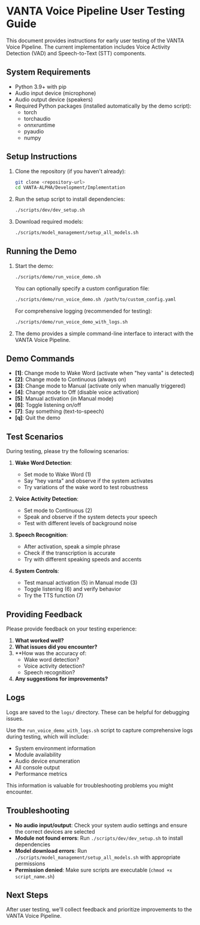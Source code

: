# VANTA Voice Pipeline User Testing Guide

This document provides instructions for early user testing of the VANTA Voice Pipeline. The current implementation includes Voice Activity Detection (VAD) and Speech-to-Text (STT) components.

## System Requirements

- Python 3.9+ with pip
- Audio input device (microphone)
- Audio output device (speakers)
- Required Python packages (installed automatically by the demo script):
  - torch
  - torchaudio
  - onnxruntime
  - pyaudio
  - numpy

## Setup Instructions

1. Clone the repository (if you haven't already):
   ```bash
   git clone <repository-url>
   cd VANTA-ALPHA/Development/Implementation
   ```

2. Run the setup script to install dependencies:
   ```bash
   ./scripts/dev/dev_setup.sh
   ```

3. Download required models:
   ```bash
   ./scripts/model_management/setup_all_models.sh
   ```

## Running the Demo

1. Start the demo:
   ```bash
   ./scripts/demo/run_voice_demo.sh
   ```

   You can optionally specify a custom configuration file:
   ```bash
   ./scripts/demo/run_voice_demo.sh /path/to/custom_config.yaml
   ```

   For comprehensive logging (recommended for testing):
   ```bash
   ./scripts/demo/run_voice_demo_with_logs.sh
   ```

2. The demo provides a simple command-line interface to interact with the VANTA Voice Pipeline.

## Demo Commands

- **[1]**: Change mode to Wake Word (activate when "hey vanta" is detected)
- **[2]**: Change mode to Continuous (always on)
- **[3]**: Change mode to Manual (activate only when manually triggered)
- **[4]**: Change mode to Off (disable voice activation)
- **[5]**: Manual activation (in Manual mode)
- **[6]**: Toggle listening on/off
- **[7]**: Say something (text-to-speech)
- **[q]**: Quit the demo

## Test Scenarios

During testing, please try the following scenarios:

1. **Wake Word Detection**:
   - Set mode to Wake Word (1)
   - Say "hey vanta" and observe if the system activates
   - Try variations of the wake word to test robustness

2. **Voice Activity Detection**:
   - Set mode to Continuous (2)
   - Speak and observe if the system detects your speech
   - Test with different levels of background noise

3. **Speech Recognition**:
   - After activation, speak a simple phrase
   - Check if the transcription is accurate
   - Try with different speaking speeds and accents

4. **System Controls**:
   - Test manual activation (5) in Manual mode (3)
   - Toggle listening (6) and verify behavior
   - Try the TTS function (7)

## Providing Feedback

Please provide feedback on your testing experience:

1. **What worked well?**
2. **What issues did you encounter?**
3. **How was the accuracy of:
   - Wake word detection?
   - Voice activity detection?
   - Speech recognition?
4. **Any suggestions for improvements?**

## Logs

Logs are saved to the `logs/` directory. These can be helpful for debugging issues.

Use the `run_voice_demo_with_logs.sh` script to capture comprehensive logs during testing, which will include:
- System environment information
- Module availability
- Audio device enumeration
- All console output
- Performance metrics

This information is valuable for troubleshooting problems you might encounter.

## Troubleshooting

- **No audio input/output**: Check your system audio settings and ensure the correct devices are selected
- **Module not found errors**: Run `./scripts/dev/dev_setup.sh` to install dependencies
- **Model download errors**: Run `./scripts/model_management/setup_all_models.sh` with appropriate permissions
- **Permission denied**: Make sure scripts are executable (`chmod +x script_name.sh`)

## Next Steps

After user testing, we'll collect feedback and prioritize improvements to the VANTA Voice Pipeline.